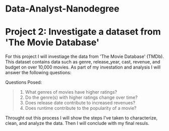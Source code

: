 # Data-Analyst-Nanodegree
# Project 2: Investigate a dataset from 'The Movie Database'
For this project I will investiage the data from 'The Movie Database' (TMDb). This dataset contains data such as genre, release_year, cast, revenue, and budget on over 10,000 movies. As part of my investation and analysis I will answer the following questions:

Questions Posed:

>1. What genres of movies have higher ratings?
>2. Do the genre(s) with higher ratings change over time?
>3. Does release date contribute to increased revenues?
>4. Does runtime contribute to the popularity of a movie?

Throught out this process I will show the steps I've taken to characterize, clean, and analyze the data. Then I will conclude with my final resuls.
